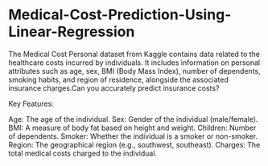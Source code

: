 # Medical-Cost-Prediction-Using-Linear-Regression


The Medical Cost Personal dataset from Kaggle contains data related to the healthcare costs incurred by individuals. It includes information on personal attributes such as age, sex, BMI (Body Mass Index), number of dependents, smoking habits, and region of residence, alongside the associated insurance charges.Can you accurately predict insurance costs?

Key Features:

Age: The age of the individual.
Sex: Gender of the individual (male/female).
BMI: A measure of body fat based on height and weight.
Children: Number of dependents.
Smoker: Whether the individual is a smoker or non-smoker.
Region: The geographical region (e.g., southwest, southeast).
Charges: The total medical costs charged to the individual.
